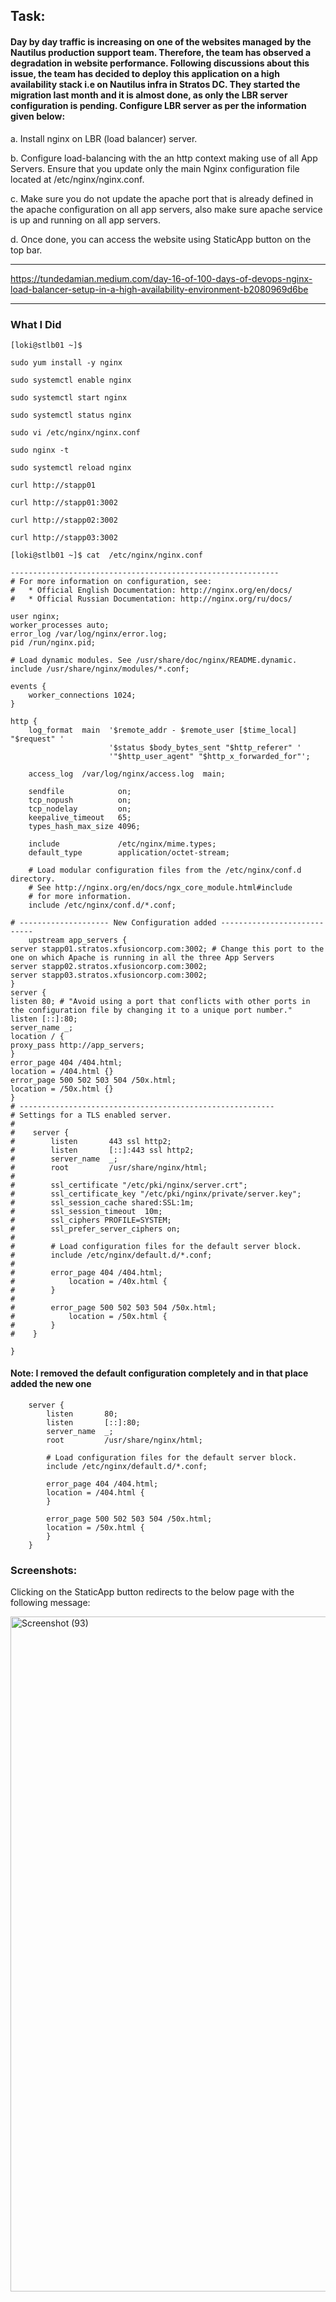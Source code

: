 ## Task:
#### Day by day traffic is increasing on one of the websites managed by the Nautilus production support team. Therefore, the team has observed a degradation in website performance. Following discussions about this issue, the team has decided to deploy this application on a high availability stack i.e on Nautilus infra in Stratos DC. They started the migration last month and it is almost done, as only the LBR server configuration is pending. Configure LBR server as per the information given below:



a. Install nginx on LBR (load balancer) server.


b. Configure load-balancing with the an http context making use of all App Servers. Ensure that you update only the main Nginx configuration file located at /etc/nginx/nginx.conf.


c. Make sure you do not update the apache port that is already defined in the apache configuration on all app servers, also make sure apache service is up and running on all app servers.


d. Once done, you can access the website using StaticApp button on the top bar.

-------------------------------
https://tundedamian.medium.com/day-16-of-100-days-of-devops-nginx-load-balancer-setup-in-a-high-availability-environment-b2080969d6be

---------------------------------

### What I Did

```
[loki@stlb01 ~]$ 

sudo yum install -y nginx

sudo systemctl enable nginx

sudo systemctl start nginx

sudo systemctl status nginx

sudo vi /etc/nginx/nginx.conf

sudo nginx -t

sudo systemctl reload nginx

curl http://stapp01

curl http://stapp01:3002

curl http://stapp02:3002

curl http://stapp03:3002

[loki@stlb01 ~]$ cat  /etc/nginx/nginx.conf

------------------------------------------------------------
# For more information on configuration, see:
#   * Official English Documentation: http://nginx.org/en/docs/
#   * Official Russian Documentation: http://nginx.org/ru/docs/

user nginx;
worker_processes auto;
error_log /var/log/nginx/error.log;
pid /run/nginx.pid;

# Load dynamic modules. See /usr/share/doc/nginx/README.dynamic.
include /usr/share/nginx/modules/*.conf;

events {
    worker_connections 1024;
}

http {
    log_format  main  '$remote_addr - $remote_user [$time_local] "$request" '
                      '$status $body_bytes_sent "$http_referer" '
                      '"$http_user_agent" "$http_x_forwarded_for"';

    access_log  /var/log/nginx/access.log  main;

    sendfile            on;
    tcp_nopush          on;
    tcp_nodelay         on;
    keepalive_timeout   65;
    types_hash_max_size 4096;

    include             /etc/nginx/mime.types;
    default_type        application/octet-stream;

    # Load modular configuration files from the /etc/nginx/conf.d directory.
    # See http://nginx.org/en/docs/ngx_core_module.html#include
    # for more information.
    include /etc/nginx/conf.d/*.conf;

# -------------------- New Configuration added ----------------------------
    upstream app_servers {
server stapp01.stratos.xfusioncorp.com:3002; # Change this port to the one on which Apache is running in all the three App Servers
server stapp02.stratos.xfusioncorp.com:3002;
server stapp03.stratos.xfusioncorp.com:3002;
}
server {
listen 80; # "Avoid using a port that conflicts with other ports in the configuration file by changing it to a unique port number."
listen [::]:80;
server_name _;
location / {
proxy_pass http://app_servers;
}
error_page 404 /404.html;
location = /404.html {}
error_page 500 502 503 504 /50x.html;
location = /50x.html {}
}
# ---------------------------------------------------------
# Settings for a TLS enabled server.
#
#    server {
#        listen       443 ssl http2;
#        listen       [::]:443 ssl http2;
#        server_name  _;
#        root         /usr/share/nginx/html;
#
#        ssl_certificate "/etc/pki/nginx/server.crt";
#        ssl_certificate_key "/etc/pki/nginx/private/server.key";
#        ssl_session_cache shared:SSL:1m;
#        ssl_session_timeout  10m;
#        ssl_ciphers PROFILE=SYSTEM;
#        ssl_prefer_server_ciphers on;
#
#        # Load configuration files for the default server block.
#        include /etc/nginx/default.d/*.conf;
#
#        error_page 404 /404.html;
#            location = /40x.html {
#        }
#
#        error_page 500 502 503 504 /50x.html;
#            location = /50x.html {
#        }
#    }

}

```

#### Note: I removed the default configuration completely and in that place added the new one

```
    server {
        listen       80;
        listen       [::]:80;
        server_name  _;
        root         /usr/share/nginx/html;

        # Load configuration files for the default server block.
        include /etc/nginx/default.d/*.conf;

        error_page 404 /404.html;
        location = /404.html {
        }

        error_page 500 502 503 504 /50x.html;
        location = /50x.html {
        }
    }
```

### Screenshots:

Clicking on the StaticApp button redirects to the below page with the following message:

<img width="1920" height="1080" alt="Screenshot (93)" src="https://github.com/user-attachments/assets/3879d425-4abf-41ec-8467-b183a07cc1bf" />






